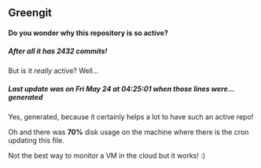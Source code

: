 ## Greengit

#### Do you wonder why this repository is so active?

##### After all it has 2432 commits!

But is it *really* active? Well...

##### Last update was on Fri May 24 at 04:25:01 when those lines were... generated

Yes, generated, because it certainly helps a lot to have such an active repo!

Oh and there was **70%** disk usage on the machine
where there is the cron updating this file.

Not the best way to monitor a VM in the cloud but it works! :)
